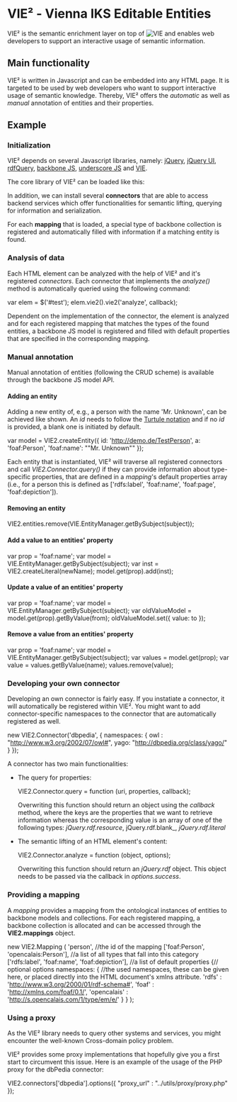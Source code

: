 VIE&sup2; - Vienna IKS Editable Entities
====================

VIE&sup2; is the semantic enrichment layer on top of ![VIE](https://github.com/bergie/VIE) and
enables web developers to support an interactive usage of semantic information.

## Main functionality

VIE&sup2; is written in Javascript and can be embedded into any HTML page. It is targeted to be
used by web developers who want to support interactive usage of semantic knowledge. Thereby, 
VIE&sup2; offers the _automatic_ as well as _manual_ annotation of entities and their properties.

## Example

### Initialization

VIE&sup2; depends on several Javascript libraries, namely: [jQuery](http://jquery.com), [jQuery UI](http://jqueryui.com), [rdfQuery](http://code.google.com/p/rdfquery/), [backbone JS](http://documentcloud.github.com/backbone/), [underscore JS](http://documentcloud.github.com/underscore/) and [VIE](https://github.com/bergie/VIE). 

   <!-- 3rd-party libs -->
   <script type="text/javascript" src=".../jquery-1.4.4.min.js"></script>
   <script type="text/javascript" src=".../jquery-ui-1.8.11.custom.min.js"></script>
   <script type="text/javascript" src=".../jquery.rdfquery.rules.js"></script>
   <script type="text/javascript" src=".../underscore.js"></script>
   <script type="text/javascript" src=".../backbone.js"></script>
   <script type="text/javascript" src=".../vie.js"></script>
   
The core library of VIE&sup2; can be loaded like this: 
   
   <!-- VIE^2 -->
   <script type="text/javascript" src="../dist/vie2-latest.js"></script>
   
In addition, we can install several __connectors__ that are able to access backend services
which offer functionalities for semantic lifting, querying for information and serialization.
   
   <!-- Connector plug-ins -->
   <script type="text/javascript" src="../src/connector/stanbol.js"></script>
   <script type="text/javascript" src="../src/connector/dbpedia.js"></script>
   <script type="text/javascript" src="../src/connector/rdfa.js"></script>
   
For each __mapping__ that is loaded, a special type of backbone collection is registered
and automatically filled with information if a matching entity is found.
   
   <!-- Mapping plug-ins -->
   <script type="text/javascript" src="../src/mapping/person.js"></script>
   <script type="text/javascript" src="../src/mapping/task.js"></script>
   
   
### Analysis of data

Each HTML element can be analyzed with the help of VIE&sup2; and it's registered _connectors_.
Each connector that implements the _analyze()_ method is automatically queried using the following
command:

   var elem = $('#test');
   elem.vie2().vie2('analyze', callback);
   
Dependent on the implementation of the connector, the element is analyzed and for each registered
mapping that matches the types of the found entities, a backbone JS model is registered and
filled with default properties that are specified in the corresponding mapping.


### Manual annotation

Manual annotation of entities (following the CRUD scheme) is available through the backbone JS
model API.

#### Adding an entity

Adding a new entity of, e.g., a person with the name 'Mr. Unknown', can be achieved like shown.
An _id_ needs to follow the [Turtule notation](http://www.w3.org/TeamSubmission/turtle/#subject)
and if no _id_ is provided, a blank one is initiated by default. 

   var model = VIE2.createEntity({
      id: '<http://demo.de/TestPerson>',
      a: 'foaf:Person',
      'foaf:name': "\"Mr. Unknown\""
   });
   
Each entity that is instantiated, VIE&sup2; will traverse all registered connectors and call
_VIE2.Connector.query()_ if they can provide information about type-specific properties,
that are defined in a _mapping_'s default properties array (i.e., for a person this is defined
as ['rdfs:label', 'foaf:name', 'foaf:page', 'foaf:depiction']). 

#### Removing an entity

   VIE2.entities.remove(VIE.EntityManager.getBySubject(subject));
   
#### Add a value to an entities' property

   var prop = 'foaf:name';
   var model = VIE.EntityManager.getBySubject(subject);
   var inst = VIE2.createLiteral(newName);
   model.get(prop).add(inst);
   
#### Update a value of an entities' property

   var prop = 'foaf:name';
   var model = VIE.EntityManager.getBySubject(subject);
   var oldValueModel = model.get(prop).getByValue(from);
   oldValueModel.set({
      value: to
   });
   
#### Remove a value from an entities' property

   var prop = 'foaf:name';
   var model = VIE.EntityManager.getBySubject(subject);
   var values = model.get(prop);
   var value = values.getByValue(name);
   values.remove(value);

### Developing your own connector

Developing an own connector is fairly easy. If you instatiate a connector, it will automatically
be registered within VIE&sup2;. You might want to add connector-specific namespaces to the 
connector that are automatically registered as well.

   new VIE2.Connector('dbpedia', {
      namespaces: {
          owl : "http://www.w3.org/2002/07/owl#",
          yago: "http://dbpedia.org/class/yago/"
      }
   });
   
A connector has two main functionalities:

* The query for properties:

   VIE2.Connector.query = function (uri, properties, callback);
   
   Overwriting this function should return an object using the _callback_ method,
   where the keys are the properties that we want to retrieve information whereas the corresponding
   value is an array of one of the following types: _jQuery.rdf.resource_, jQuery.rdf.blank_, _jQuery.rdf.literal_ 
   
* The semantic lifting of an HTML element's content:

   VIE2.Connector.analyze = function (object, options);
   
   Overwriting this function should return an _jQuery.rdf_ object. This object
   needs to be passed via the callback in _options.success_.   

### Providing a mapping

A _mapping_ provides a mapping from the ontological instances of entities to backbone models and
collections. For each registered mapping, a backbone collection is allocated and can be accessed
through the __VIE2.mappings__ object. 

   new VIE2.Mapping (
      'person',  //the id of the mapping 
      ['foaf:Person', 'opencalais:Person'],  //a list of all types that fall into this category
      ['rdfs:label', 'foaf:name', 'foaf:depiction'], //a list of default properties
      {// optional options
          namespaces: { //the used namespaces, these can be given here, or placed directly into the HTML document's xmlns attribute.
              'rdfs'   : 'http://www.w3.org/2000/01/rdf-schema#',
              'foaf'   : 'http://xmlns.com/foaf/0.1/',
              'opencalais' : 'http://s.opencalais.com/1/type/em/e/'
          }
      }
   );

### Using a proxy

As the VIE&sup2; library needs to query other systems and services, you might encounter
the well-known Cross-domain policy problem.

VIE&sup2; provides some proxy implementations that hopefully give you a first start to circumvent
this issue. Here is an example of the usage of the PHP proxy for the dbPedia connector:

   VIE2.connectors['dbpedia'].options({
      "proxy_url" : "../utils/proxy/proxy.php"
   });
